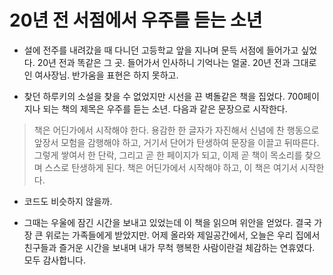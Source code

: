 # 20년 전 서점에서 우주를 듣는 소년

- 설에 전주를 내려갔을 때 다니던 고등학교 앞을 지나며 문득 서점에 들어가고 싶었다. 20년 전과 똑같은 그 곳. 들어가서 인사하니 기억나는 얼굴. 20년 전과 그대로인 여사장님. 반가움을 표현은 하지 못하고.

- 찾던 하루키의 소설을 찾을 수 없었지만 시선을 끈 벽돌같은 책을 집었다. 700페이지나 되는 책의 제목은 우주를 듣는 소년. 다음과 같은 문장으로 시작한다.

> 책은 어딘가에서 시작해야 한다. 용감한 한 글자가 자진해서 신념에 찬 행동으로 앞장서 모험을 감행해야 하고, 거기서 단어가 탄생하여 문장을 이끌고 뒤따른다. 그렇게 쌓여서 한 단락, 그리고 곧 한 페이지가 되고, 이제 곧 책이 목소리를 찾으며 스스로 탄생하게 된다. 책은 어딘가에서 시작해야 하고, 이 책은 여기서 시작한다.

- 코드도 비슷하지 않을까.

- 그때는 우울에 잠긴 시간을 보내고 있었는데 이 책을 읽으며 위안을 얻었다. 결국 가장 큰 위로는 가족들에게 받았지만. 어제 올라와 제일공간에서, 오늘은 우리 집에서 친구들과 즐거운 시간을 보내며 내가 무척 행복한 사람이란걸 체감하는 연휴였다. 모두 감사합니다.

